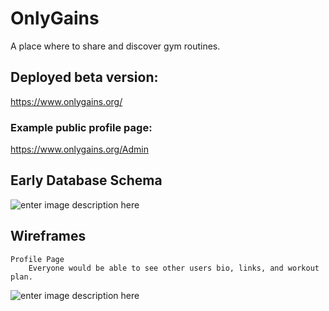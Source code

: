# OnlyGains
A place where to share and discover gym routines.

## Deployed beta version:
https://www.onlygains.org/
### Example public profile page:
https://www.onlygains.org/Admin


## Early Database Schema
![enter image description here](https://i.imgur.com/CETcLdy.png)



## Wireframes
	Profile Page
		Everyone would be able to see other users bio, links, and workout plan.

![enter image description here](https://i.imgur.com/yu3xq8l.png)
